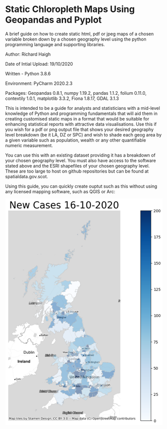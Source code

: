 # Static Chloropleth Maps Using Geopandas and Pyplot
A brief guide on how to create static html, pdf or jpeg maps of a chosen variable broken down by a chosen geography level using the python programming language and supporting libraries. 

Author: Richard Haigh

Date of Intial Upload: 19/10/2020

Written - Python 3.8.6

Environment: PyCharm 2020.2.3

Packages:
Geopandas 0.8.1, numpy 1.19.2, pandas 1.1.2, folium 0.11.0, contextily 1.0.1, matplotlib 3.3.2, Fiona 1.8.17, GDAL 3.1.3

This is intended to be a guide for analysts and statisticians with a mid-level knowledge of Python and programming fundamentals that will aid them in 
creating customised static maps in a format that would be suitable for enhancing statistical reports with attractive data visualisations. Use this if you wish for a pdf or png output file that shows your desired geography level breakdown (be it LA, DZ or SPC) and wish to shade each geog area by a given variable such as population, wealth or any other quantifiable numeric measurement. 

You can use this with an existing dataset providing it has a breakdown of your chosen geography level. You must also have access to the software stated above and 
the ESRI shapefiles of your chosen geography level. These are too large to host on github repositories but can be found at spatialdata.gov.scot. 

Using this guide, you can quickly create ouptut such as this without using any licensed mapping software, such as QGIS or Arc:

![Example simple output](./example_output.png)
